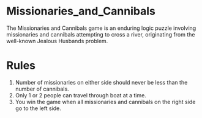 # Missionaries_and_Cannibals
The Missionaries and Cannibals game is an enduring logic puzzle involving missionaries and cannibals attempting to cross a river, originating from the well-known Jealous Husbands problem.

# Rules
1. Number of missionaries on either side should never be less than the number of cannibals.
2. Only 1 or 2 people can travel through boat at a time.
3. You win the game when all missionaries and cannibals on the right side go to the left side.
